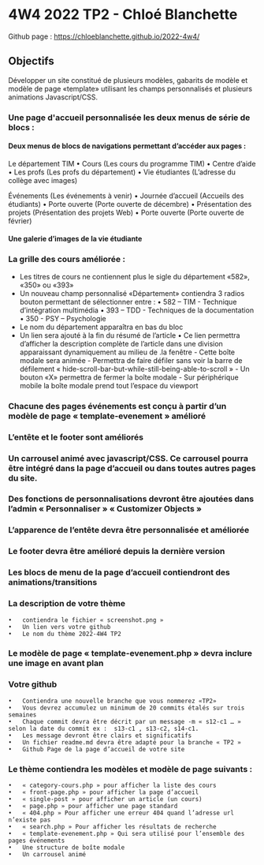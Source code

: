 # 4W4 2022 TP2 - Chloé Blanchette

Github page : https://chloeblanchette.github.io/2022-4w4/

## Objectifs
Développer un site constitué de plusieurs modèles,  gabarits de modèle et modèle de page «template» utilisant les champs personnalisés et plusieurs animations Javascript/CSS.

### Une page d'accueil personnalisée les deux menus de série de blocs :

#### Deux menus de blocs de navigations permettant d’accéder aux pages :
Le département TIM
    •	Cours (Les cours du programme TIM)
    •	Centre d’aide
    •	Les profs (Les profs du département)
    •	Vie étudiantes (L’adresse du collège avec images)

Événements (Les événements à venir)
    •	Journée d’accueil (Accueils des étudiants)
    •	Porte ouverte (Porte ouverte de décembre)
    •	Présentation des projets (Présentation des projets Web)
    •	Porte ouverte (Porte ouverte de février)

#### Une galerie d’images de la vie étudiante

### La grille des cours améliorée :
- Les titres de cours ne contiennent plus le sigle du département «582», «350» ou «393»
- Un nouveau champ personnalisé «Département» contiendra 3 radios bouton permettant de sélectionner entre : 
    •	582 – TIM - Technique d’intégration multimédia
    •	393 – TDD - Techniques de la documentation
    •	350 -  PSY – Psychologie
- Le nom du département apparaîtra en bas du bloc
- Un lien sera ajouté à la fin du résumé de l’article
    •	Ce lien permettra d’afficher la description complète de l’article dans une division apparaissant dynamiquement au milieu de .la fenêtre
        - Cette boîte modale sera animée 
        - Permettra de faire défiler sans voir la barre de défilement « hide-scroll-bar-but-while-still-being-able-to-scroll »
        - Un bouton «X» permettra de fermer la boîte modale
        - Sur périphérique mobile la boîte modale prend tout l’espace du viewport

### Chacune des pages événements est conçu à partir d’un modèle de page « template-evenement » amélioré

### L’entête et le footer sont améliorés

### Un carrousel animé avec javascript/CSS. Ce carrousel pourra être intégré dans la page d’accueil ou dans toutes autres pages du site.

### Des fonctions de personnalisations devront être ajoutées dans l’admin « Personnaliser » « Customizer Objects »

### L’apparence de l’entête devra être personnalisée et améliorée

### Le footer devra être amélioré depuis la dernière version

### Les blocs de menu de la page d’accueil contiendront des animations/transitions

### La description de votre thème
    •	contiendra le fichier « screenshot.png »
    •	Un lien vers votre github
    •	Le nom du thème 2022-4W4 TP2

### Le modèle de page « template-evenement.php » devra inclure une image en avant plan

### Votre github
    •	Contiendra une nouvelle branche que vous nommerez «TP2»
    •	Vous devrez accumulez un minimum de 20 commits étalés sur trois semaines
    •	Chaque commit devra être décrit par un message -m « s12-c1 … » selon la date du commit ex :  s13-c1 , s13-c2, s14-c1.
    •	Les message devront être clairs et significatifs
    •	Un fichier readme.md devra être adapté pour la branche « TP2 »
    •	Github Page de la page d’accueil de votre site

### Le thème contiendra les modèles et modèle de page suivants : 
    •	« category-cours.php » pour afficher la liste des cours
    •	« front-page.php » pour afficher la page d’accueil
    •	« single-post » pour afficher un article (un cours)
    •	« page.php » pour afficher une page standard
    •	« 404.php » Pour afficher une erreur 404 quand l’adresse url n’existe pas
    •	« search.php » Pour afficher les résultats de recherche
    •	« template-evenement.php » Qui sera utilisé pour l’ensemble des pages événements
    •	Une structure de boîte modale
    •	Un carrousel animé

